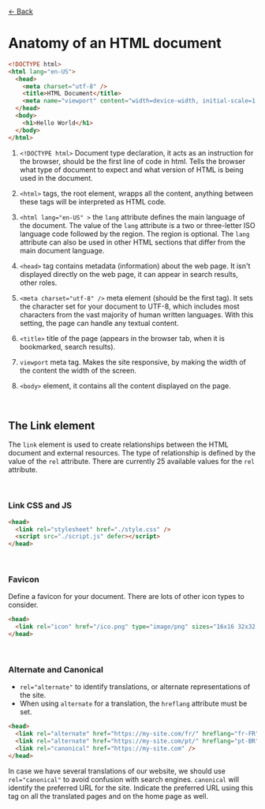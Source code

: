 [&larr; Back](./README.md)

# Anatomy of an HTML document

```html
<!DOCTYPE html>
<html lang="en-US">
  <head>
    <meta charset="utf-8" />
    <title>HTML Document</title>
    <meta name="viewport" content="width=device-width, initial-scale=1.0" />
  </head>
  <body>
    <h1>Hello World</h1>
  </body>
</html>
```

1. `<!DOCTYPE html>` Document type declaration, it acts as an instruction for the browser, should be the first line of code in html.
   Tells the browser what type of document to expect and what version of HTML is being used in the document.

2. `<html>` tags, the root element, wrapps all the content, anything between these tags will be interpreted as HTML code.

3. `<html lang="en-US" >` the `lang` attribute defines the main language of the document. The value of the `lang` attribute is a two or three-letter ISO language code followed by the region. The region is optional. The `lang` attribute can also be used in other HTML sections that differ from the main document language.

4. `<head>` tag contains metadata (information) about the web page. It isn't displayed directly on the web page, it can appear in search results, other roles.

5. `<meta charset="utf-8" />` meta element (should be the first tag). It sets the character set for your document to UTF-8, which includes most characters from the vast majority of human written languages. With this setting, the page can handle any textual content.

6. `<title>` title of the page (appears in the browser tab, when it is bookmarked, search results).

7. `viewport` meta tag. Makes the site responsive, by making the width of the content the width of the screen.

8. `<body>` element, it contains all the content displayed on the page.

<br>

<!-- [`<base />`](https://web.dev/learn/html/document-structure/#base) -->

## The Link element

The `link` element is used to create relationships between the HTML document and external resources. The type of relationship is defined by the value of the `rel` attribute. There are currently 25 available values for the `rel` attribute.

<br>

### Link CSS and JS

```html
<head>
  <link rel="stylesheet" href="./style.css" />
  <script src="./script.js" defer></script>
</head>
```

<br>

### Favicon

Define a favicon for your document. There are lots of other icon types to consider.

```html
<head>
  <link rel="icon" href="/ico.png" type="image/png" sizes="16x16 32x32 48x48" />
</head>
```

<br>

### Alternate and Canonical

- `rel="alternate"` to identify translations, or alternate representations of the site.
- When using `alternate` for a translation, the `hreflang` attribute must be set.

```html
<head>
  <link rel="alternate" href="https://my-site.com/fr/" hreflang="fr-FR" />
  <link rel="alternate" href="https://my-site.com/pt/" hreflang="pt-BR" />
  <link rel="canonical" href="https://my-site.com" />
</head>
```

In case we have several translations of our website, we should use `rel="canonical"` to avoid confusion with search engines. `canonical` will identify the preferred URL for the site. Indicate the preferred URL using this tag on all the translated pages and on the home page as well.

<br>

